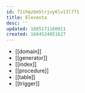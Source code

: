 ```yaml
---
id: 72ihqzbm5trjuy6lu13l771
title: Eleventa
desc: ''
updated: 1685171160911
created: 1684524851627
---
```


* [[domain]]
* [[generator]]
* [[index]]
* [[procedure]]
* [[table]]
* [[trigger]]
